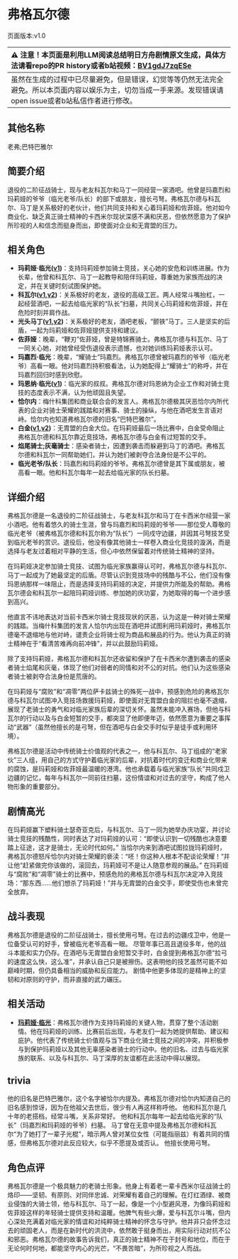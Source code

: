 # 弗格瓦尔德
页面版本:v1.0
 

| :warning: 注意！本页面是利用LLM阅读总结明日方舟剧情原文生成，具体方法请看repo的PR history或者b站视频：[BV1gdJ7zqESe](https://www.bilibili.com/video/BV1gdJ7zqESe/)         |
|:----------------------------|
| 虽然在生成的过程中已尽量避免，但是错误，幻觉等等仍然无法完全避免。所以本页面内容以娱乐为主，切勿当成一手来源。发现错误请open issue或者b站私信作者进行修改。|



## 其他名称
老弗;巴特巴雅尔
## 简要介绍
退役的二阶征战骑士，现与老友科瓦尔和马丁一同经营一家酒吧。他曾是玛嘉烈和玛莉娅的爷爷（临光老爷/队长）的部下或朋友，擅长弓弩。弗格瓦尔德与科瓦尔、马丁是关系极好的老伙计，他们共同支持和关心着玛莉娅和佐菲娅。他对如今商业化、缺乏真正骑士精神的卡西米尔现状深感不满和厌恶，但依然愿意为了保护所珍视的人和信念而挺身而出，即使面对企业和无胄盟的压力。
## 相关角色
-   **玛莉娅·临光([v1](extended_char_8b2c94.md))**：支持玛莉娅参加骑士竞技，关心她的安危和训练进展。作为长辈，他曾和科瓦尔、马丁一起教导和陪伴玛莉娅，尊重她为家族而战的决定，并在关键时刻试图保护她。
-   **科瓦尔([v1](extended_char_ke_wa_er.md),[v2](../char_v3/extended_char_ke_wa_er.md))**：关系极好的老友，退役的高级工匠。两人经常斗嘴抬杠，一起经营酒吧，一起去给临光家的“队长”扫墓，共同关心玛莉娅和佐菲娅，并在危险时刻并肩作战。
-   **光头马丁([v1](extended_char_guang_tou_ma_ding.md),[v2](../char_v3/extended_char_guang_tou_ma_ding.md))**：关系极好的老友，酒吧老板，“颤铁”马丁。三人是坚实的后盾，一起为玛莉娅和佐菲娅提供支持和建议。
-   **佐菲娅**：晚辈，“鞭刃”佐菲娅，曾是特锦赛骑士。弗格瓦尔德与科瓦尔、马丁一同关心她，对她曾经受伤退役表示遗憾，也对她训练玛莉娅表示认可。
-   **玛嘉烈·临光**：晚辈，“耀骑士”玛嘉烈。弗格瓦尔德曾被玛嘉烈的爷爷（临光老爷）高看一眼。他对玛嘉烈持积极看法，认为她配得上“耀骑士”的称呼，并在玛嘉烈回归时感到欣慰。
-   **玛恩纳·临光([v1](extended_char_4ec778.md))**：临光家的叔叔。弗格瓦尔德对玛恩纳为企业工作和对骑士竞技的态度表示不满，认为他顽固且失望。
-   **恰尔内**：梅什科集团和商业联合会的发言人。弗格瓦尔德极其厌恶恰尔内所代表的企业对骑士荣耀的践踏和对赛事、骑士的操纵，与他在酒吧发生言语对峙。恰尔内也知道弗格瓦尔德的旧名“巴特巴雅尔”。
-   **白金([v1](char_204_platnm.md),[v2](../char_v3/char_204_platnm.md))**：无胄盟的白金大位。在玛莉娅最后一场比赛中，白金受命阻止弗格瓦尔德和科瓦尔靠近竞技场，弗格瓦尔德与白金有过短暂的交手。
-   **焰尾骑士;灰毫骑士**：感染者骑士，因遭到袭击而躲避到马丁的酒吧。弗格瓦尔德和科瓦尔一同帮助她们，并认为她们被剥夺合法身份是不公平的。
-   **临光老爷/队长**：玛嘉烈和玛莉娅的爷爷。弗格瓦尔德曾是其下属或朋友，被高看一眼。他和科瓦尔每年一起去给临光家的队长扫墓。
## 详细介绍
弗格瓦尔德是一名退役的二阶征战骑士，与老友科瓦尔和马丁在卡西米尔经营一家小酒吧。他有着悠久的骑士生涯，曾与玛嘉烈和玛莉娅的爷爷——那位受人尊敬的临光老爷（被弗格瓦尔德和科瓦尔称为“队长”）一同戍守边疆，并因其弓弩技艺受到临光老爷的赏识。退役后，他没有像其他骑士一样卷入商业化竞技的漩涡，而是选择与老友过着相对平静的生活，但心中依然保留着对传统骑士精神的坚持。

在玛莉娅决定参加骑士竞技、试图为临光家族赢得认可时，弗格瓦尔德与科瓦尔、马丁一起成为了她最坚定的后盾。尽管认识到竞技场中的残酷与不公，他们没有像玛恩纳那样一味阻止，而是选择支持玛莉娅的决定，并提供力所能及的帮助。弗格瓦尔德会和科瓦尔一起陪玛莉娅训练、参加她的庆功宴，为她取得的每一个进步感到高兴。

他直言不讳地表达对当前卡西米尔骑士竞技现状的厌恶，认为这是一种对骑士荣耀的践踏。当梅什科集团的发言人恰尔内出现在酒吧并试图利用玛莉娅时，弗格瓦尔德毫不退缩地与他对峙，谴责企业将骑士视为商品和展品的行为。他认为真正的骑士精神在于“看清苦难再向前冲锋”，并以此鼓励玛莉娅。

除了支持玛莉娅，弗格瓦尔德和科瓦尔还收留和保护了在卡西米尔遭到袭击的感染者骑士焰尾和灰毫，体现了他们对弱者的同情和对不公的对抗。他们认为这些感染者骑士被剥夺合法身份是荒唐的。

在玛莉娅与“腐败”和“凋零”两位萨卡兹骑士的殊死一战中，预感到危险的弗格瓦尔德与科瓦尔试图冲入竞技场救援玛莉娅，即使面对无胄盟白金的阻拦也毫不退缩，展现了老骑士的勇气和对临光家族后辈的深切关怀。虽然未能冲入赛场，但他与科瓦尔的行动以及与白金短暂的交手，都突显了他即便年迈，依然愿意为重要之事挥动“武器”（虽然他擅长的是弓弩，但在酒吧与白金交手时似乎是徒手或利用环境）。

弗格瓦尔德是活动中传统骑士价值观的代表之一，他与科瓦尔、马丁组成的“老家伙”三人组，用自己的方式守护着临光家的后辈，对抗着时代的变迁和商业化带来的腐蚀，是玛莉娅和佐菲娅最温暖的港湾。他也承载着与临光家族“队长”共同戍卫边疆的记忆，每年与科瓦尔一同前往扫墓，这份情谊和对过去的坚守，构成了他人物形象的重要部分。
## 剧情高光
在玛莉娅赢下塑料骑士瑟奇亚克后，与科瓦尔、马丁一同为她举办庆功宴，并讨论骑士竞技的残酷性，同时表达了对玛莉娅的认可：“即使认识到一切残酷也决意要踏上征途，这才是骑士，无论时代如何。”
当恰尔内来到酒吧试图拉拢玛莉娅时，弗格瓦尔德怒斥恰尔内对骑士荣耀的亵渎：“呸！你这种人根本不配谈论荣耀！”并让他“赶紧做完你该做的，滚回去，玛莉娅可不是让人随意参观的展品。”
在玛莉娅与“腐败”和“凋零”骑士的比赛中，预感危险的弗格瓦尔德与科瓦尔决定冲入竞技场：“那东西......他们想杀了玛莉娅！”并与无胄盟的白金交手，即使受伤也未曾完全放弃。
## 战斗表现
弗格瓦尔德是退役的二阶征战骑士，擅长使用弓弩。在过去的边疆戍卫中，他是一位备受认可的好手，曾被临光老爷高看一眼。
尽管年事已高且退役多年，他的战斗本能和实力仍存。在酒吧与无胄盟白金短暂交手时，白金提到弗格瓦尔德“拉弓的速度这么快，这么准”，并承认自己只是被擦伤。这表明他的技艺虽然可能不如巅峰时期，但仍具备相当的威胁和反应能力。
剧情中他更多体现的是精神上的坚韧和对原则的守护，而非直接的武力碾压。
## 相关活动
-   **[玛莉娅·临光](../stories/act13d5.md)**：弗格瓦尔德作为支持玛莉娅的关键人物，贯穿了整个活动剧情。他在玛莉娅的训练、比赛前后出现，与老友们一起为她提供帮助、建议和庇护。他代表了传统骑士价值观与当下商业化骑士竞技之间的冲突，并积极参与到保护玛莉娅以及其他无辜感染者骑士的行动中。他的旧名、过去与临光家族的联系、以及与科瓦尔、马丁深厚的友谊都在此活动中得以展现。
## trivia
他的旧名是巴特巴雅尔，这个名字被恰尔内提及。弗格瓦尔德对恰尔内知道自己的旧名感到惊讶，因为在他祖父去世后，很少有人再这样称呼他。
他和科瓦尔是几十年的老搭档，经常斗嘴，关系非常好。
他和科瓦尔每年一起去给临光家的“队长”（玛嘉烈和玛莉娅的爷爷）扫墓。
马丁曾在无意中提及弗格瓦尔德和科瓦尔“为了她打了一辈子光棍”，暗示两人曾对某位女性（可能指丽兹）有着共同的情感，但弗格瓦尔德对此反应较大，似乎不愿提及或否认。
他擅长使用弓弩。
## 角色点评
弗格瓦尔德是一个极具魅力的老骑士形象。他身上有着老一辈卡西米尔征战骑士的烙印——坚韧、有原则、对同伴忠诚、对荣耀有着自己的理解。在灯红酒绿、被商业侵蚀的大骑士领，他与科瓦尔、马丁一起，像是一个小型避风港，为像玛莉娅和佐菲娅这样的年轻骑士提供支持和温暖。他脾气有些火爆，爱与科瓦尔斗嘴，但内心深处充满着对临光家的情谊和对纯粹骑士精神的怀念与守护。他并非只会怀念过去的顽固老人，而是在新时代的洪流中，依然敢于挺身而出，用实际行动对抗不公和邪恶。弗格瓦尔德的故事告诉我们，真正的骑士精神不在于封号和地位，而在于无论何时何地，都能坚守内心的光芒，“不畏苦暗”，为所珍视之人而战。